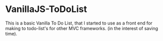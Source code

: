 # VanillaJS-ToDoList

This is a basic Vanilla To Do List, that I started to use as a front end for making to todo-list's for other MVC frameworks. (in the interest of saving time).

